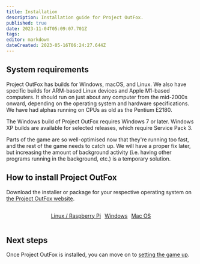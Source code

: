 ```yaml
---
title: Installation
description: Installation guide for Project OutFox.
published: true
date: 2023-11-04T05:09:07.701Z
tags: 
editor: markdown
dateCreated: 2023-05-16T06:24:27.644Z
---
```


## System requirements

Project OutFox has builds for Windows, macOS, and Linux. We also have specific builds for ARM-based Linux devices and Apple M1-based computers. It should run on just about any computer from the mid-2000s onward, depending on the operating system and hardware specifications. We have had alphas running on CPUs as old as the Pentium E2180.

The Windows build of Project OutFox requires Windows 7 or later. Windows XP builds are available for selected releases, which require Service Pack 3.

Parts of the game are so well-optimised now that they're running too fast, and the rest of the game needs to catch up. We will have a proper fix later, but increasing the amount of background activity (i.e. having other programs running in the background, etc.) is a temporary solution.


## How to install Project OutFox

Download the installer or package for your respective operating system on [the Project OutFox website](https://projectoutfox.com/downloads).


<div style="display: flex; flex-direction: row; flex-wrap: wrap; padding: 10px; justify-content: center;">
          <a
            href="/en/user-guide/setup/install-linux"
            class="foxb foxb-primary"
            style="margin: 5px;"
            >Linux / Raspberry Pi</a
          ><br />
          <a
            href="/en/user-guide/setup/install-windows"
            class="foxb foxb-primary"
            style="margin: 5px;"
            >Windows</a
          ><br />
          <a
            href="/en/user-guide/setup/install-mac"
            class="foxb foxb-primary"
            style="margin: 5px;"
            >Mac OS</a
          ><br />
</div>

## Next steps

Once Project OutFox is installed, you can move on to [setting the game up](/user-guide/setup/getting-started).

